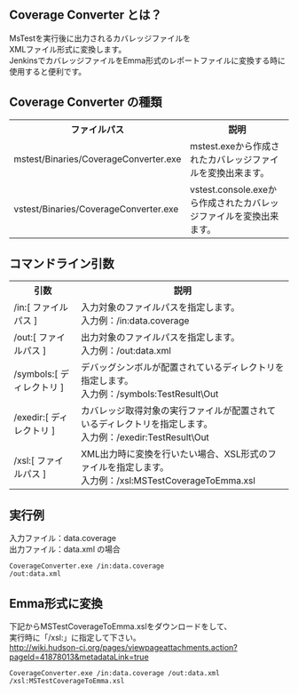 Coverage Converter とは？
-------  
MsTestを実行後に出力されるカバレッジファイルを  
XMLファイル形式に変換します。  
JenkinsでカバレッジファイルをEmma形式のレポートファイルに変換する時に  
使用すると便利です。  


Coverage Converter の種類
-------  
<table>
<tr>
  <th>ファイルパス</th>
  <th>説明</th>
</tr>
<tr>
  <td>mstest/Binaries/CoverageConverter.exe</td>
  <td>
    mstest.exeから作成されたカバレッジファイルを変換出来ます。
  </td>
</tr>
<tr>
  <td>vstest/Binaries/CoverageConverter.exe</td>
  <td>
    vstest.console.exeから作成されたカバレッジファイルを変換出来ます。
  </td>
</tr>
</table>


コマンドライン引数
-------
<table>
<tr>
  <th>引数</th>
  <th>説明</th>
</tr>
<tr>
  <td>/in:[ ファイルパス ]</td>
  <td>
    入力対象のファイルパスを指定します。<br />
    入力例：/in:data.coverage
  </td>
</tr>
<tr>
  <td>/out:[ ファイルパス ]</td>
  <td>
    出力対象のファイルパスを指定します。<br />
    入力例：/out:data.xml
  </td>
</tr>
<tr>
  <td>/symbols:[ ディレクトリ ]</td>
  <td>
    デバッグシンボルが配置されているディレクトリを指定します。<br />
    入力例：/symbols:TestResult\Out
  </td>
</tr>
<tr>
  <td>/exedir:[ ディレクトリ ]</td>
  <td>
    カバレッジ取得対象の実行ファイルが配置されているディレクトリを指定します。<br />
    入力例：/exedir:TestResult\Out
  </td>
</tr>
<tr>
  <td>/xsl:[ ファイルパス ]</td>
  <td>
    XML出力時に変換を行いたい場合、XSL形式のファイルを指定します。<br />
    入力例：/xsl:MSTestCoverageToEmma.xsl
  </td>
</tr>
</table>



実行例
-------
入力ファイル：data.coverage  
出力ファイル：data.xml の場合  

<code>CoverageConverter.exe /in:data.coverage /out:data.xml</code>



Emma形式に変換
------- 
下記からMSTestCoverageToEmma.xslをダウンロードをして、  
実行時に「/xsl:」に指定して下さい。  
http://wiki.hudson-ci.org/pages/viewpageattachments.action?pageId=41878013&metadataLink=true  

<code>CoverageConverter.exe /in:data.coverage /out:data.xml /xsl:MSTestCoverageToEmma.xsl</code>
